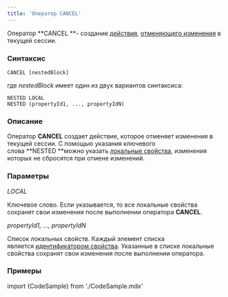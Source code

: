 ```yaml
---
title: 'Оператор CANCEL'
---
```


Оператор **CANCEL **- создание [действия](Действия.md), [отменяющего изменения](Отмена_изменений_CANCEL.md) в текущей сессии.

### Синтаксис

    CANCEL [nestedBlock]

где *nestedBlock* имеет один из двух вариантов синтаксиса:

    NESTED LOCAL
    NESTED (propertyId1, ..., propertyIdN)

### Описание

Оператор **CANCEL** создает действие, которое отменяет изменения в текущей сессии. С помощью указания ключевого слова **NESTED **можно указать [локальные свойства](Первичные_свойства_DATA.md#Первичныесвойства(DATA-broken)-local), изменения которых не сбросятся при отмене изменений. 

### Параметры

*LOCAL*

Ключевое слово. Если указывается, то все локальные свойства сохранят свои изменения после выполнении оператора **CANCEL**. 

*propertyId1, ..., propertyIdN*

Список локальных свойств. Каждый элемент списка является [идентификатором свойства](Идентификаторы.md#propertyid-broken). Указанные в списке локальные свойства сохранят свои изменения после выполнении оператора.

### Примеры


import {CodeSample} from './CodeSample.mdx'

<CodeSample url="https://documentation.lsfusion.org/sample?file=ActionSample&block=cancel"/>

  
